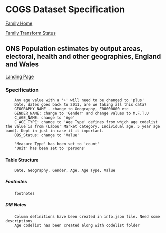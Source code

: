 # COGS Dataset Specification

[Family Home](https://gss-cogs.github.io/family-towns-and-high-streets/datasets/specmenu.html)

[Family Transform Status](https://gss-cogs.github.io/family-towns-and-high-streets/datasets/index.html)

## ONS Population estimates by output areas, electoral, health and other geographies, England and Wales 

[Landing Page](https://www.nomisweb.co.uk/query/construct/summary.asp?mode=construct&version=0&dataset=2010)


### Specification

		Any age value with a '+' will need to be changed to 'plus'
		Date, dates goes back to 2011, are we taking all this data?
		GEOGRAPHY_NAME - change to Geography, E00000000 etc
		GENDER_NAME: change to 'Gender' and change values to M,F,T,U
		C_AGE_NAME: change to 'Age'
		C_AGE_TYPE: change to 'Age Type' defines from which age codelist the value is from (Labour Market category, Individual age, 5 year age band). Kept in just in case it it important.
		OBS_Status: change to 'Value'

		'Measure Type' has been set to 'count'
		'Unit' has been set to 'persons'

#### Table Structure

		Date, Geography, Gender, Age, Age Type, Value

##### Footnotes

		footnotes

##### DM Notes

		Column definitions have been created in info.json file. Need some descriptions
		Age codelist has been created along with codelist folder

